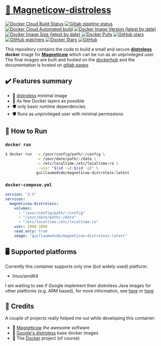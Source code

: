 # [🐋 Magneticow-distroless](https://github.com/guillaumedsde/magneticow-distroless)

[![Docker Cloud Build Status](https://img.shields.io/docker/cloud/build/guillaumedsde/magneticow-distroless)](https://hub.docker.com/r/guillaumedsde/magneticow-distroless/builds)
[![Gitlab pipeline status](https://img.shields.io/gitlab/pipeline/guillaumedsde/magneticow-distroless?label=documentation)](https://guillaumedsde.gitlab.io/magneticow-distroless/)
[![Docker Cloud Automated build](https://img.shields.io/docker/cloud/automated/guillaumedsde/magneticow-distroless)](https://hub.docker.com/r/guillaumedsde/magneticow-distroless/builds)
[![Docker Image Version (latest by date)](https://img.shields.io/docker/v/guillaumedsde/magneticow-distroless)](https://hub.docker.com/r/guillaumedsde/magneticow-distroless/tags)
[![Docker Image Size (latest by date)](https://img.shields.io/docker/image-size/guillaumedsde/magneticow-distroless)](https://hub.docker.com/r/guillaumedsde/magneticow-distroless)
[![Docker Pulls](https://img.shields.io/docker/pulls/guillaumedsde/magneticow-distroless)](https://hub.docker.com/r/guillaumedsde/magneticow-distroless)
[![GitHub stars](https://img.shields.io/github/stars/guillaumedsde/magneticow-distroless?label=Github%20stars)](https://github.com/guillaumedsde/magneticow-distroless)
[![GitHub watchers](https://img.shields.io/github/watchers/guillaumedsde/magneticow-distroless?label=Github%20Watchers)](https://github.com/guillaumedsde/magneticow-distroless)
[![Docker Stars](https://img.shields.io/docker/stars/guillaumedsde/magneticow-distroless)](https://hub.docker.com/r/guillaumedsde/magneticow-distroless)
[![GitHub](https://img.shields.io/github/license/guillaumedsde/magneticow-distroless)](https://github.com/guillaumedsde/magneticow-distroless/blob/master/LICENSE.md)

This repository contains the code to build a small and secure **[distroless](https://github.com/GoogleContainerTools/distroless)** **docker** image for **[Magneticow](https://github.com/Magneticow/Magneticow)** which can be run as an unprivileged user.
The final images are built and hosted on the [dockerhub](https://hub.docker.com/r/guillaumedsde/magneticow-distroless) and the documentation is hosted on [gitlab pages](https://guillaumedsde.gitlab.io/magneticow-distroless/)

## ✔️ Features summary

- 🥑 [distroless](https://github.com/GoogleContainerTools/distroless) minimal image
- 🤏 As few Docker layers as possible
- 🛡️ only basic runtime dependencies
- 🛡️ Runs as unprivileged user with minimal permissions

## 🏁 How to Run

### `docker run`

```bash
$ docker run  -v /your/config/path/:/config \
              -v /your/date/path/:/data \
              -v /etc/localtime:/etc/localtime:ro \
              --user "$(id -u):$(id -g)" \
              guillaumedsde/magneticow-distroless:latest
```

### `docker-compose.yml`

```yaml
version: "3.3"
services:
  magneticow-distroless:
    volumes:
      - "/your/config/path/:/config"
      - "/your/date/path/:/data"
      - "/etc/localtime:/etc/localtime:ro"
    user: 1000:1000
    read_only: true
    image: "guillaumedsde/magneticow-distroless:latest"
```

## 🖥️ Supported platforms

Currently this container supports only one (but widely used) platform:

- linux/amd64

I am waiting to see if Google implement their distroless Java images for other platforms (e.g. ARM based), for more information, see [here](https://github.com/GoogleContainerTools/distroless/issues/406) or [here](https://github.com/GoogleContainerTools/distroless/issues/377)

## 🙏 Credits

A couple of projects really helped me out while developing this container:

- 💽 [Magneticow](https://github.com/boramalper/magnetico) _the_ awesome software
- 🥑 [Google's distroless](https://github.com/GoogleContainerTools/distroless) base docker images
- 🐋 The [Docker](https://github.com/docker) project (of course)
